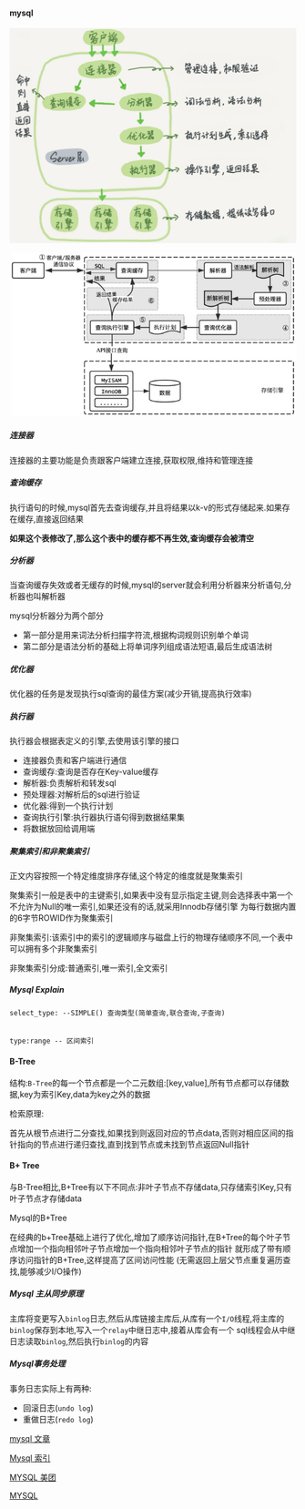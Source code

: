 #### mysql

![image](mysql.png)



![image](mysql2.png)



##### 连接器

连接器的主要功能是负责跟客户端建立连接,获取权限,维持和管理连接

##### 查询缓存


执行语句的时候,mysql首先去查询缓存,并且将结果以k-v的形式存储起来.如果存在缓存,直接返回结果



**如果这个表修改了,那么这个表中的缓存都不再生效,查询缓存会被清空**



##### 分析器
当查询缓存失效或者无缓存的时候,mysql的server就会利用分析器来分析语句,分析器也叫解析器

mysql分析器分为两个部分
 - 第一部分是用来词法分析扫描字符流,根据构词规则识别单个单词
 - 第二部分是语法分析的基础上将单词序列组成语法短语,最后生成语法树
 
 
 
 
##### 优化器
优化器的任务是发现执行sql查询的最佳方案(减少开销,提高执行效率)





##### 执行器

执行器会根据表定义的引擎,去使用该引擎的接口














- 连接器负责和客户端进行通信
- 查询缓存:查询是否存在Key-value缓存
- 解析器:负责解析和转发sql
- 预处理器:对解析后的sql进行验证
- 优化器:得到一个执行计划
- 查询执行引擎:执行器执行语句得到数据结果集
- 将数据放回给调用端






##### 聚集索引和非聚集索引

正文内容按照一个特定维度排序存储,这个特定的维度就是聚集索引

聚集索引一般是表中的主键索引,如果表中没有显示指定主键,则会选择表中第一个不允许为Null的唯一索引,如果还没有的话,就采用Innodb存储引擎
为每行数据内置的6字节ROWID作为聚集索引



非聚集索引:该索引中的索引的逻辑顺序与磁盘上行的物理存储顺序不同,一个表中可以拥有多个非聚集索引

非聚集索引分成:普通索引,唯一索引,全文索引





##### Mysql Explain 


```
select_type: --SIMPLE() 查询类型(简单查询,联合查询,子查询)


type:range -- 区间索引

```




#### B-Tree

结构:`B-Tree`的每一个节点都是一个二元数组:[key,value],所有节点都可以存储数据,key为索引Key,data为key之外的数据


检索原理:

首先从根节点进行二分查找,如果找到则返回对应的节点data,否则对相应区间的指针指向的节点进行递归查找,直到找到节点或未找到节点返回Null指针





#### B+ Tree

与B-Tree相比,B+Tree有以下不同点:非叶子节点不存储data,只存储索引Key,只有叶子节点才存储data



Mysql的B+Tree

在经典的b+Tree基础上进行了优化,增加了顺序访问指针,在B+Tree的每个叶子节点增加一个指向相邻叶子节点增加一个指向相邻叶子节点的指针
就形成了带有顺序访问指针的B+Tree,这样提高了区间访问性能   (无需返回上层父节点重复遍历查找,能够减少I/O操作)






##### Mysql 主从同步原理

主库将变更写入`binlog`日志,然后从库链接主库后,从库有一个`I/O`线程,将主库的`binlog`保存到本地,写入一个`relay`中继日志中,接着从库会有一个
sql线程会从中继日志读取`binlog`,然后执行`binlog`的内容




##### Mysql事务处理
事务日志实际上有两种:
- 回滚日志(`undo log`)
- 重做日志(`redo log`)




[mysql 文章](http://www.cnblogs.com/annsshadow/p/5037667.html)


[Mysql 索引](http://blog.codinglabs.org/articles/theory-of-mysql-index.html)

[MYSQL 美团](https://tech.meituan.com/mysql_index.html)


[MYSQL ](https://www.jianshu.com/p/486a514b0ded)

